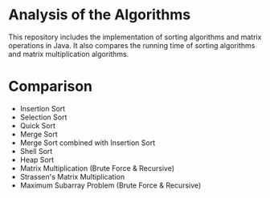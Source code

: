 # Analysis of the Algorithms
This repository includes the implementation of sorting algorithms and matrix operations in Java. It also compares the running time of sorting algorithms and matrix multiplication algorithms.

# Comparison
- Insertion Sort
- Selection Sort
- Quick Sort
- Merge Sort
- Merge Sort combined with Insertion Sort
- Shell Sort
- Heap Sort
- Matrix Multiplication (Brute Force & Recursive)
- Strassen's Matrix Multiplication
- Maximum Subarray Problem (Brute Force & Recursive)
